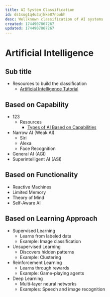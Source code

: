 ```yaml
---
title: AI System Classification
id: ds1sug1q4u3ujkke87npubh
desc: Wellknown classification of AI systems
created: 1744907867267
updated: 1744907867267
---
```


# Artificial Intelligence

## Sub title
- Resources to build the classification
	- [Artificial Intelligence Tutorial](https://www.geeksforgeeks.org/artificial-intelligence/)

## Based on Capability
- 123
	- Resources
		- [Types of AI Based on Capabilities](https://www.geeksforgeeks.org/types-of-ai-based-on-capabilities-an-in-depth-exploration/)
- Narrow AI (Weak AI)
	- Siri
	- Alexa
	- Face Recognition
- General AI (AGI)
- Superintelligent AI (ASI)

## Based on  Functionality
- Reactive Machines
- Limited Memory
- Theory of Mind
- Self-Aware AI

## Based on Learning Approach
- Supervised Learning
	- Learns from labeled data
	- Example: Image classification
- Unsupervised Learning
	- Discovers hidden patterns
	- Example: Clustering
- Reinforcement Learning
	- Learns through rewards
	- Example: Game-playing agents
- Deep Learning
	- Multi-layer neural networks
	- Examples: Speech and image recognition